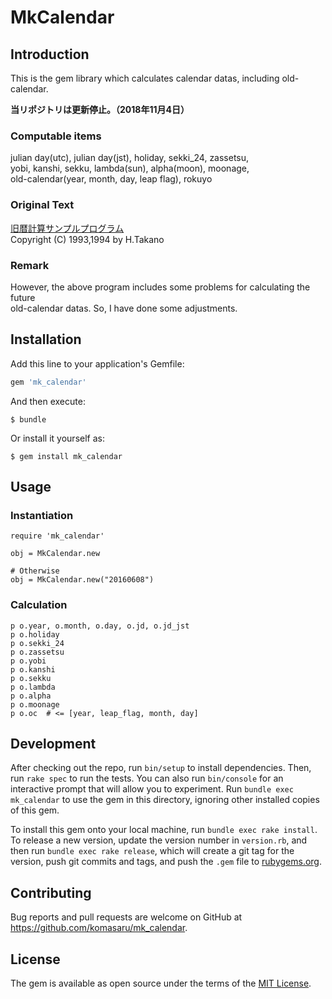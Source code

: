 # MkCalendar

## Introduction

This is the gem library which calculates calendar datas, including old-calendar.

**当リポジトリは更新停止。（2018年11月4日）**

### Computable items

julian day(utc), julian day(jst), holiday, sekki_24, zassetsu,  
yobi, kanshi, sekku, lambda(sun), alpha(moon), moonage,  
old-calendar(year, month, day, leap flag), rokuyo

### Original Text

[旧暦計算サンプルプログラム](http://www.vector.co.jp/soft/dos/personal/se016093.html)  
Copyright (C) 1993,1994 by H.Takano

### Remark

However, the above program includes some problems for calculating the future  
old-calendar datas. So, I have done some adjustments.

## Installation

Add this line to your application's Gemfile:

```ruby
gem 'mk_calendar'
```

And then execute:

    $ bundle

Or install it yourself as:

    $ gem install mk_calendar

## Usage

### Instantiation

    require 'mk_calendar'
    
    obj = MkCalendar.new
    
    # Otherwise
    obj = MkCalendar.new("20160608")

### Calculation

    p o.year, o.month, o.day, o.jd, o.jd_jst
    p o.holiday
    p o.sekki_24
    p o.zassetsu
    p o.yobi
    p o.kanshi
    p o.sekku
    p o.lambda
    p o.alpha
    p o.moonage
    p o.oc  # <= [year, leap_flag, month, day]

## Development

After checking out the repo, run `bin/setup` to install dependencies. Then, run `rake spec` to run the tests. You can also run `bin/console` for an interactive prompt that will allow you to experiment. Run `bundle exec mk_calendar` to use the gem in this directory, ignoring other installed copies of this gem.

To install this gem onto your local machine, run `bundle exec rake install`. To release a new version, update the version number in `version.rb`, and then run `bundle exec rake release`, which will create a git tag for the version, push git commits and tags, and push the `.gem` file to [rubygems.org](https://rubygems.org).

## Contributing

Bug reports and pull requests are welcome on GitHub at https://github.com/komasaru/mk_calendar.


## License

The gem is available as open source under the terms of the [MIT License](http://opensource.org/licenses/MIT).

